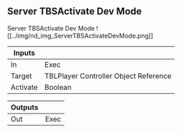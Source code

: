 ## Server TBSActivate Dev Mode
Server TBSActivate Dev Mode
![[../img/nd_img_ServerTBSActivateDevMode.png]]

|Inputs||
|--|--|
| In | Exec |
| Target | TBLPlayer Controller Object Reference |
| Activate | Boolean |

|Outputs||
|--|--|
| Out | Exec |

